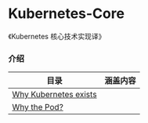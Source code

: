 # Kubernetes-Core

《Kubernetes 核心技术实现译》

### 介绍

|   目录   | 涵盖内容  |  
|  ----  | ----  |  
|  [Why Kubernetes exists](.Chapter1:Why_Kubernetes_exists.md) |  | 
|  [Why the Pod?](.Chapter2:Why_the_Pod?.md) |  | 
